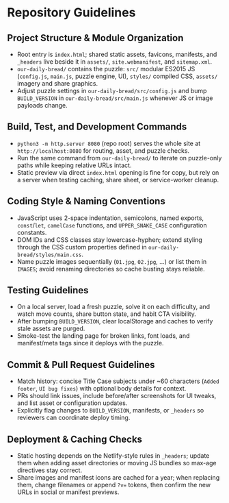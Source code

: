 # Repository Guidelines

## Project Structure & Module Organization
- Root entry is `index.html`; shared static assets, favicons, manifests, and `_headers` live beside it in `assets/`, `site.webmanifest`, and `sitemap.xml`.
- `our-daily-bread/` contains the puzzle: `src/` modular ES2015 JS (`config.js`, `main.js`, puzzle engine, UI), `styles/` compiled CSS, `assets/` imagery and share graphics.
- Adjust puzzle settings in `our-daily-bread/src/config.js` and bump `BUILD_VERSION` in `our-daily-bread/src/main.js` whenever JS or image payloads change.

## Build, Test, and Development Commands
- `python3 -m http.server 8080` (repo root) serves the whole site at `http://localhost:8080` for routing, asset, and puzzle checks.
- Run the same command from `our-daily-bread/` to iterate on puzzle-only paths while keeping relative URLs intact.
- Static preview via direct `index.html` opening is fine for copy, but rely on a server when testing caching, share sheet, or service-worker cleanup.

## Coding Style & Naming Conventions
- JavaScript uses 2-space indentation, semicolons, named exports, `const`/`let`, `camelCase` functions, and `UPPER_SNAKE_CASE` configuration constants.
- DOM IDs and CSS classes stay lowercase-hyphen; extend styling through the CSS custom properties defined in `our-daily-bread/styles/main.css`.
- Name puzzle images sequentially (`01.jpg`, `02.jpg`, …) or list them in `IMAGES`; avoid renaming directories so cache busting stays reliable.

## Testing Guidelines
- On a local server, load a fresh puzzle, solve it on each difficulty, and watch move counts, share button state, and habit CTA visibility.
- After bumping `BUILD_VERSION`, clear localStorage and caches to verify stale assets are purged.
- Smoke-test the landing page for broken links, font loads, and manifest/meta tags since it deploys with the puzzle.

## Commit & Pull Request Guidelines
- Match history: concise Title Case subjects under ~60 characters (`Added footer`, `UI bug fixes`) with optional body details for context.
- PRs should link issues, include before/after screenshots for UI tweaks, and list asset or configuration updates.
- Explicitly flag changes to `BUILD_VERSION`, manifests, or `_headers` so reviewers can coordinate deploy timing.

## Deployment & Caching Checks
- Static hosting depends on the Netlify-style rules in `_headers`; update them when adding asset directories or moving JS bundles so max-age directives stay correct.
- Share images and manifest icons are cached for a year; when replacing them, change filenames or append `?v=` tokens, then confirm the new URLs in social or manifest previews.
